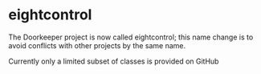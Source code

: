 # eightcontrol
The Doorkeeper project is now called eightcontrol; this name change is to avoid conflicts with other projects by the same name.


Currently only a limited subset of classes is provided on GitHub



